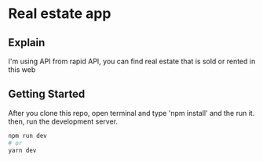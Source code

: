 # Real estate app

## Explain

I'm using API from rapid API, you can find real estate that is sold or rented in this web

## Getting Started

After you clone this repo, open terminal and type 'npm install' and the run it.
then, run the development server.

```bash
npm run dev
# or
yarn dev
```

